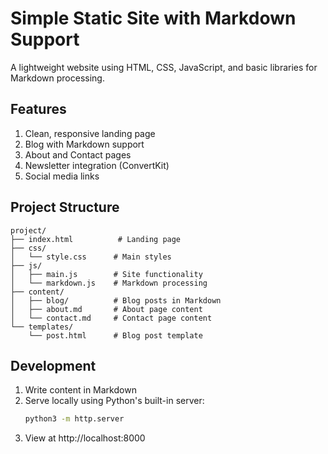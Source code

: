# Simple Static Site with Markdown Support

A lightweight website using HTML, CSS, JavaScript, and basic libraries for Markdown processing.

## Features

1. Clean, responsive landing page
2. Blog with Markdown support
3. About and Contact pages
4. Newsletter integration (ConvertKit)
5. Social media links

## Project Structure

```
project/
├── index.html          # Landing page
├── css/
│   └── style.css      # Main styles
├── js/
│   ├── main.js        # Site functionality
│   └── markdown.js    # Markdown processing
├── content/
│   ├── blog/          # Blog posts in Markdown
│   ├── about.md       # About page content
│   └── contact.md     # Contact page content
└── templates/
    └── post.html      # Blog post template
```

## Development

1. Write content in Markdown
2. Serve locally using Python's built-in server:
   ```bash
   python3 -m http.server
   ```
3. View at http://localhost:8000

